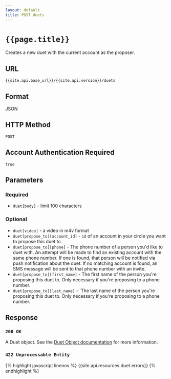 ```yaml
---
layout: default
title: POST duets
---
```

# `{{page.title}}`

Creates a new duet with the current account as the proposer.

## URL

`{{site.api.base_url}}/{{site.api.version}}/duets`

## Format

JSON

## HTTP Method

`POST`

## Account Authentication Required

`true`

## Parameters

### Required

* `duet[body]` - limit 100 characters

### Optional

* `duet[video]` - a video in m4v format
* `duet[propose_to][account_id]` - `id` of an account in your circle you want to propose this duet to
* `duet[propose_to][phone]` - The phone number of a person you'd like to duet with.  An attempt will be made to find an existing account with the same phone number.  If one is found, that person will be notified via push notification about the duet.  If no matching account is found, an SMS message will be sent to that phone number with an invite.
* `duet[propose_to][first_name]` - The first name of the person you're proposing this duet to.  Only necessary if you're proposing to a phone number.
* `duet[propose_to][last_name]` - `The last name of the person you're proposing this duet to.  Only necessary if you're proposing to a phone number.

## Response

### `200 OK`

A Duet object. See the [Duet Object documentation](/duet_object) for more information.

### `422 Unprocessable Entity`

{% highlight javascript linenos %}
{{site.api.resources.duet.errors}}
{% endhighlight %}
